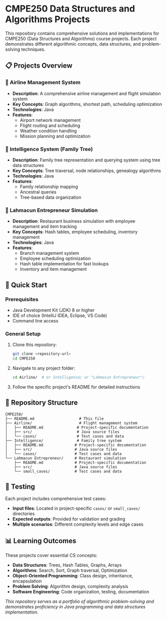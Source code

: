 # CMPE250 Data Structures and Algorithms Projects

This repository contains comprehensive solutions and implementations for CMPE250 (Data Structures and Algorithms) course projects. Each project demonstrates different algorithmic concepts, data structures, and problem-solving techniques.

## 📋 Projects Overview

### 🛫 **Airline Management System**

- **Description**: A comprehensive airline management and flight simulation system
- **Key Concepts**: Graph algorithms, shortest path, scheduling optimization
- **Technologies**: Java
- **Features**:
  - Airport network management
  - Flight routing and scheduling
  - Weather condition handling
  - Mission planning and optimization

### 🧠 **Intelligence System (Family Tree)**

- **Description**: Family tree representation and querying system using tree data structures
- **Key Concepts**: Tree traversal, node relationships, genealogy algorithms
- **Technologies**: Java
- **Features**:
  - Family relationship mapping
  - Ancestral queries
  - Tree-based data organization

### 🥙 **Lahmacun Entrepreneur Simulation**

- **Description**: Restaurant business simulation with employee management and item tracking
- **Key Concepts**: Hash tables, employee scheduling, inventory management
- **Technologies**: Java
- **Features**:
  - Branch management system
  - Employee scheduling optimization
  - Hash table implementation for fast lookups
  - Inventory and item management

## 🚀 Quick Start

### Prerequisites

- Java Development Kit (JDK) 8 or higher
- IDE of choice (IntelliJ IDEA, Eclipse, VS Code)
- Command line access

### General Setup

1. Clone this repository:

   ```bash
   git clone <repository-url>
   cd CMPE250
   ```

2. Navigate to any project folder:

   ```bash
   cd Airline/  # or Intelligence/ or "Lahmacun Entrepreneur"/
   ```

3. Follow the specific project's README for detailed instructions

## 📁 Repository Structure

```
CMPE250/
├── README.md                    # This file
├── Airline/                     # Flight management system
│   ├── README.md               # Project-specific documentation
│   ├── src/                    # Java source files
│   └── cases/                  # Test cases and data
├── Intelligence/               # Family tree system
│   ├── README.md              # Project-specific documentation
│   ├── src/                   # Java source files
│   └── cases/                 # Test cases and data
└── Lahmacun Entrepreneur/     # Restaurant simulation
    ├── README.md              # Project-specific documentation
    ├── src/                   # Java source files
    └── small_cases/           # Test cases and data
```

## 🧪 Testing

Each project includes comprehensive test cases:

- **Input files**: Located in project-specific `cases/` or `small_cases/` directories
- **Expected outputs**: Provided for validation and grading
- **Multiple scenarios**: Different complexity levels and edge cases

## 📊 Learning Outcomes

These projects cover essential CS concepts:

- **Data Structures**: Trees, Hash Tables, Graphs, Arrays
- **Algorithms**: Search, Sort, Graph traversal, Optimization
- **Object-Oriented Programming**: Class design, inheritance, encapsulation
- **Problem Solving**: Algorithm design, complexity analysis
- **Software Engineering**: Code organization, testing, documentation

_This repository serves as a portfolio of algorithmic problem-solving and demonstrates proficiency in Java programming and data structures implementation._
